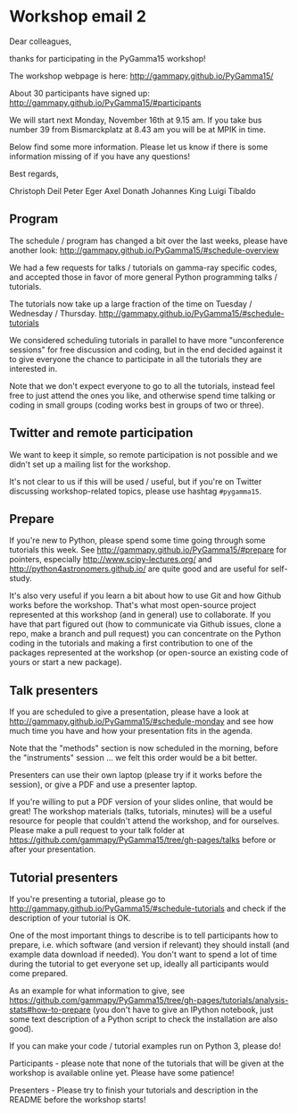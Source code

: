 # Workshop email 2

Dear colleagues,

thanks for participating in the PyGamma15 workshop!

The workshop webpage is here:
http://gammapy.github.io/PyGamma15/

About 30 participants have signed up:
http://gammapy.github.io/PyGamma15/#participants

We will start next Monday, November 16th at 9.15 am.
If you take bus number 39 from Bismarckplatz at 8.43 am you will be at MPIK in time.

Below find some more information.
Please let us know if there is some information missing of if you have any questions!

Best regards,

Christoph Deil
Peter Eger
Axel Donath
Johannes King
Luigi Tibaldo


## Program

The schedule / program has changed a bit over the last weeks, please have another look:
http://gammapy.github.io/PyGamma15/#schedule-overview

We had a few requests for talks / tutorials on gamma-ray specific codes,
and accepted those in favor of more general Python programming talks / tutorials.

The tutorials now take up a large fraction of the time on Tuesday / Wednesday / Thursday.
http://gammapy.github.io/PyGamma15/#schedule-tutorials

We considered scheduling tutorials in parallel to have more "unconference sessions"
for free discussion and coding, but in the end decided against it to give
everyone the chance to participate in all the tutorials they are interested in.

Note that we don't expect everyone to go to all the tutorials, instead feel
free to just attend the ones you like, and otherwise spend time talking or
coding in small groups (coding works best in groups of two or three).

## Twitter and remote participation

We want to keep it simple, so remote participation is not possible and
we didn't set up a mailing list for the workshop.

It's not clear to us if this will be used / useful, but if you're on Twitter
discussing workshop-related topics, please use hashtag `#pygamma15`.

## Prepare

If you're new to Python, please spend some time going through some tutorials this week.
See http://gammapy.github.io/PyGamma15/#prepare for pointers,
especially http://www.scipy-lectures.org/ and http://python4astronomers.github.io/
are quite good and are useful for self-study.

It's also very useful if you learn a bit about how to use Git and how Github
works before the workshop. That's what most open-source project represented at
this workshop (and in general) use to collaborate. If you have that part figured
out (how to communicate via Github issues, clone a repo, make a branch and  pull
request) you can concentrate on the Python coding in the tutorials and making a
first contribution to one of the packages represented at the workshop (or
open-source an existing code of yours or start a new package).

## Talk presenters

If you are scheduled to give a presentation, please have a look at
http://gammapy.github.io/PyGamma15/#schedule-monday
and see how much time you have and how your presentation fits in the agenda.

Note that the "methods" section is now scheduled in the morning, before
the "instruments" session ... we felt this order would be a bit better.

Presenters can use their own laptop (please try if it works before the session),
or give a PDF and use a presenter laptop.

If you're willing to put a PDF version of your slides online, that would be great!
The workshop materials (talks, tutorials, minutes) will be a useful resource 
for people that couldn't attend the workshop, and for ourselves.
Please make a pull request to your talk folder at
https://github.com/gammapy/PyGamma15/tree/gh-pages/talks
before or after your presentation.

## Tutorial presenters

If you're presenting a tutorial, please go to
http://gammapy.github.io/PyGamma15/#schedule-tutorials
and check if the description of your tutorial is OK.

One of the most important things to describe is to tell participants how
to prepare, i.e. which software (and version if relevant) they should install
(and example data download if needed).
You don't want to spend a lot of time during the tutorial to get everyone
set up, ideally all participants would come prepared.

As an example for what information to give, see
https://github.com/gammapy/PyGamma15/tree/gh-pages/tutorials/analysis-stats#how-to-prepare
(you don't have to give an IPython notebook, just some text description of a 
Python script to check the installation are also good).

If you can make your code / tutorial examples run on Python 3, please do!

Participants - please note that none of the tutorials that will be given
at the workshop is available online yet. Please have some patience!

Presenters - Please try to finish your tutorials and description in
the README before the workshop starts!
